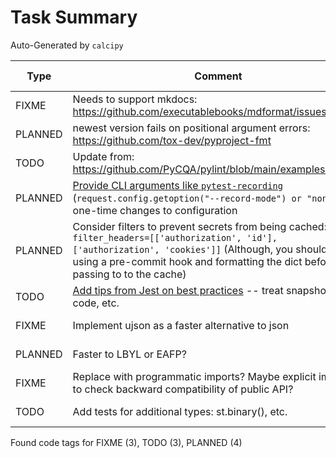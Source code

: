# Task Summary

Auto-Generated by `calcipy`

| Type    | Comment                                                                                                                                                                                                                                                                         | Last Edit   | Source File                                                                                                                                                                                                |
|---------|---------------------------------------------------------------------------------------------------------------------------------------------------------------------------------------------------------------------------------------------------------------------------------|-------------|------------------------------------------------------------------------------------------------------------------------------------------------------------------------------------------------------------|
| FIXME   | Needs to support mkdocs: https://github.com/executablebooks/mdformat/issues/317                                                                                                                                                                                                 | 2022-09-17  | [.pre-commit-config.yaml:48](https://github.com/KyleKing/pytest_cache_assert/blame/6a374d2a40da114ed2b14de63fdfcb87fa8cef3b/.pre-commit-config.yaml#L47)                                                   |
| PLANNED | newest version fails on positional argument errors: https://github.com/tox-dev/pyproject-fmt                                                                                                                                                                                    | 2022-09-16  | [.pre-commit-config.yaml:68](https://github.com/KyleKing/pytest_cache_assert/blame/db164248693f53faa544283ced78bfc8cd174212/.pre-commit-config.yaml#L65)                                                   |
| TODO    | Update from: https://github.com/PyCQA/pylint/blob/main/examples/pylintrc                                                                                                                                                                                                        | 2022-09-16  | [.pylintrc:1](https://github.com/KyleKing/pytest_cache_assert/blame/db164248693f53faa544283ced78bfc8cd174212/.pylintrc#L1)                                                                                 |
| PLANNED | [Provide CLI arguments like `pytest-recording`](https://github.com/kiwicom/pytest-recording/blob/484bb887dd43fcaf44149160d57b58a7215e2c8a/src/pytest_recording/plugin.py#L37-L70) (`request.config.getoption("--record-mode") or "none"`) for one-time changes to configuration | 2021-11-02  | [docs/README.md:199](https://github.com/KyleKing/pytest_cache_assert/blame/59b53b867385ee55fb5d6c280931e1200f242f8c/docs/README.md#L191)                                                                   |
| PLANNED | Consider filters to prevent secrets from being cached: `filter_headers=[['authorization', 'id'], ['authorization', 'cookies']]` (Although, you should be using a pre-commit hook and formatting the dict before passing to to the cache)                                        | 2022-09-25  | [docs/README.md:200](https://github.com/KyleKing/pytest_cache_assert/blame/1c451fabfe0b992abcbd7f53f16d0b55396bac47/docs/README.md#L202)                                                                   |
| TODO    | [Add tips from Jest on best practices](https://jestjs.io/docs/snapshot-testing#best-practices) -- treat snapshots as code, etc.                                                                                                                                                 | 2022-09-25  | [docs/README.md:201](https://github.com/KyleKing/pytest_cache_assert/blame/1c451fabfe0b992abcbd7f53f16d0b55396bac47/docs/README.md#L203)                                                                   |
| FIXME   | Implement ujson as a faster alternative to json                                                                                                                                                                                                                                 | 2022-05-02  | [pyproject.toml:66](https://github.com/KyleKing/pytest_cache_assert/blame/19566b808c53ece745ba4280c3e671892e231510/pyproject.toml#L67)                                                                     |
| PLANNED | Faster to LBYL or EAFP?                                                                                                                                                                                                                                                         | 2022-09-22  | [pytest_cache_assert/_check_assert/serializer.py:117](https://github.com/KyleKing/pytest_cache_assert/blame/30bcaa3895cb64514791857a6986d7d1ceea93c2/pytest_cache_assert/_check_assert/serializer.py#L117) |
| FIXME   | Replace with programmatic imports? Maybe explicit imports to check backward compatibility of public API?                                                                                                                                                                        | 2022-02-18  | [scripts/check_imports.py:7](https://github.com/KyleKing/pytest_cache_assert/blame/de5c14ec02a9b3db952957a391ad4fbf317567ae/scripts/check_imports.py#L7)                                                   |
| TODO    | Add tests for additional types: st.binary(), etc.                                                                                                                                                                                                                               | 2022-03-07  | [tests/test_main.py:160](https://github.com/KyleKing/pytest_cache_assert/blame/f997474b9c84f354dd74de1da7f78e3f61af8c51/tests/test_main.py#L143)                                                           |

Found code tags for FIXME (3), TODO (3), PLANNED (4)

<!-- calcipy:skip_tags -->
